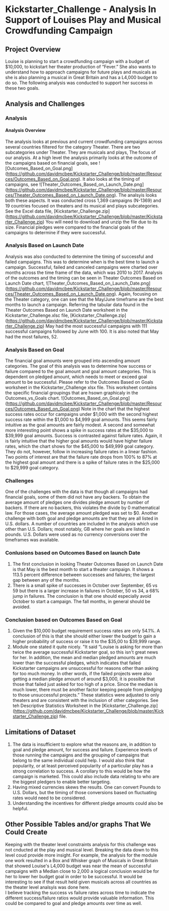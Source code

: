 # Kickstarter_Challenge - Analysis In Support of Louises Play and Musical Crowdfunding Campaign 
## Project Overview
Louise is planning to start a crowdfunding campaign with a budget of $10,000, to kickstart her theater production of “Fever.” She also wants to understand how to approach campaigns for future plays and musicals as she is also planning a musical in Great Britain and has a L4,000 budget to do so. The following analysis was conducted to support her success in these two goals.
## Analysis and Challenges
### Analysis
#### Analysis Overview
The analysis looks at previous and current crowdfunding campaigns across several countries filtered for the category Theater. There are two subcategories under Theater. They are musicals and plays, The focus of our analysis. At a high level the analysis primarily looks at the outcome of the campaigns based on financial goals, see ![Outcomes_Based_on_Goal.png] (https://github.com/davidmcbee/Kickstarter_Challenge/blob/master/Resources/Outcomes_Based_on_Goal.png). It also looks at the timing of campaigns, see ![Theater_Outcomes_Based_on_Launch_Date.png] (https://github.com/davidmcbee/Kickstarter_Challenge/blob/master/Resources/Theater_Outcomes_Based_on_Launch_Date.png). The analsyis looks both these aspects. It was conducted cross 1,369 campaigns (N-1369) and 19 countries focused on theaters and its musical and plays subcategories. See the Excel data file, [Kickstarter_Challenge.zip] (https://github.com/davidmcbee/Kickstarter_Challenge/blob/master/Kickstarter_Challenge.zip) You will need to download and unzip the file due to its size. Financial pledges were compared to the financial goals of the campaigns to determine if they were successful.
### Analysis Based on Launch Date
Analysis was also conducted to determine the timing of successful and failed campaigns. This was to determine when is the best time to launch a campaign. Successful, failed and canceled campaigns were charted over months across the time frame of the data, which was 2010 to 2017. Analysis of the outcomes and the timing can be seen in Theater Outcomes Based on Launch Date chart, ![Theater_Outcomes_Based_on_Launch_Date.png] (https://github.com/davidmcbee/Kickstarter_Challenge/blob/master/Resources/Theater_Outcomes_Based_on_Launch_Date.png). Again, focusing on the Theater category, one can see that the May/June timeframe are the best months to launch a campaign. Referring the tabular data found in the Theater Outcomes Based on Launch Date worksheet in the Kickstarter_Challenge.xlsc file, [Kickstarter_Challenge.zip] (https://github.com/davidmcbee/Kickstarter_Challenge/blob/master/Kickstarter_Challenge.zip) May had the most successful campaigns with 111 successful campaigns followed by June with 100. It is also noted that May had the most failures, 52.
### Analysis Based on Goal
The financial goal amounts were grouped into ascending amount categories. The goal of this analysis was to determine how success or failure compared to the goal amount and goal amount categories. This is dependent on pledged amount, which needs to meet or exceed goal amount to be successful. Please refer to the Outcomes Based on Goals worksheet in the Kickstarter_Challenge xlsx file. This worksheet contains the specific financial groupings that are hsown graphicaly in the Outcomes_vs_Goals chart. ![Outcomes_Based_on_Goal.png] (https://github.com/davidmcbee/Kickstarter_Challenge/blob/master/Resources/Outcomes_Based_on_Goal.png) Note in the chart that the highest success rates occur for campaigns under $1,000 with the second highest success rate within the $1,000 to $4,999 goal amounts. This seems fairly intuitive as the goal amounts are fairly modest. A second and somewhat more interesting point shows a spike in success rates at the $35,000 to $39,999 goal amounts. Success is contrasted against failure rates. Again, it is fairly intuitive that the higher goal amounts would have higher failure rates, which the chart shows for the $45,000 to $49,999 goal category. They do not, however, follow in increasing failure rates in a linear fashion. Two points of interest are that the failure rate drops from 100% to 87% at the highest goal amount and there is a spike of failure rates in the $25,000 to $29,999 goal category.
### Challenges
One of the challenges with the data is that though all campaigns had financial goals, some of them did not have any backers. To obtain the average amount of pledges one divides pledge amount by number of backers. If there are no backers, this violates the divide by 0 mathematical law. For those cases, the average amount pledged was set to $0.
Another challenge with both goal and pledge amounts are that they are all listed in U.S. dollars. A number of countries are included in the analysis which use other than U.S. Dollars; most notably, GB where her goals are listed in pounds. U.S. Dollars were used as no currency conversions over the timeframes was available. 
### Conlusions based on Outcomes Based on launch Date
1. The first conclusion in looking Theater Outcomes Based on Launch Date is that May is the best month to start a theater campaign. It shows a 113.5 percent difference between successes and failures; the largest gap between any of the months.
2. There is a small spike of successes in October over September, 65 vs 59 but there is a larger increase in failures in October, 50 vs 34, a 68% jump in failures. The conclusion is that one should especially avoid October to start a campaign. The fall months, in general should be avoided.
### Conclusion based on Outcomes Based on Goal
1. Given the $10,000 budget requirement success rates are only 54.1%. A conclusion of this is that she should either lower the budget to gain a higher probability of success or raise it to the $35,00 to $39,999 range.
2. Module one stated it quite nicely. "It said “Louise is asking for more than twice the average successful Kickstarter goal, so this isn't great news for her. In addition, the mean and median pledged amounts are much lower than the successful pledges, which indicates that failed Kickstarter campaigns are unsuccessful for reasons other than asking for too much money. In other words, if the failed projects were also getting a median pledge amount of around $3,000, it is possible that those that failed just asked for too high of a price. Since the median is much lower, there must be another factor keeping people from pledging to those unsuccessful projects.” These statistics were adjusted to only theaters and are consistent with the inclusion of other categories. See teh Descriptive Statistics Worksheet in the  [Kickstarter_Challenge.zip] (https://github.com/davidmcbee/Kickstarter_Challenge/blob/master/Kickstarter_Challenge.zip) file.
## Limitations of Dataset
1. The data is insufficient to explore what the reasons are, in addition to goal and pledge amount, for success and failure. Experience levels of those running the campaigns and the grouping of campaigns that belong to the same individual could help. I would also think that popularity, or at least perceived popularity of a particular play has a strong correlation to success. A corollary to this would be how the campaign is marketed. This could also include data relating to who are the biggest pledgers to enable better targeting. 
2. Having mixed currencies skews the results. One can convert Pounds to U.S. Dollars, but the timing of those conversions based on fluctuating rates would need to be considered.
3. Understanding the incentives for different pledge amounts could also be helpful.
## Other Possible Tables and/or graphs That We Could Create
Keeping with the theater level constraints analysis for this challenge was not cnducted at the play and musical level. Breaking the data down to this level  coud provide more insight. For example, the analysis for the module one work resulted in a Box and Whisker graph of Musicals in Great Britain that showed Louise's L4,000 budget was near the mean of successful campaigns with a Median close to 2,000 a logical conclusion would be for her to lower her budget goal in order to be successful. It would be interesting to see if that result held given musicals across all countries as the theater level analsyis was done here.   
I believe tracking the success vs failure rates across time to indicate the different success/failure ratios would provide valuable information. This could be compared to goal and pledge amounts over time as well.
